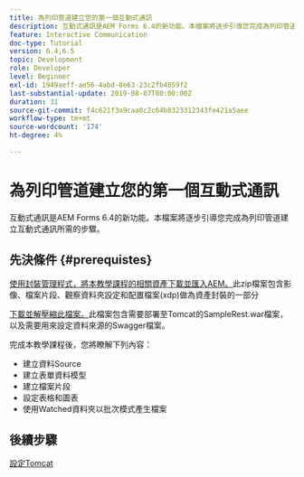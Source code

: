 ```yaml
---
title: 為列印管道建立您的第一個互動式通訊
description: 互動式通訊是AEM Forms 6.4的新功能。本檔案將逐步引導您完成為列印管道建立互動式通訊所需的步驟。
feature: Interactive Communication
doc-type: Tutorial
version: 6.4,6.5
topic: Development
role: Developer
level: Beginner
exl-id: 1949aeff-ae56-4abd-8e63-23c2fb4859f2
last-substantial-update: 2019-08-07T00:00:00Z
duration: 31
source-git-commit: f4c621f3a9caa8c2c64b8323312343fe421a5aee
workflow-type: tm+mt
source-wordcount: '174'
ht-degree: 4%

---
```


# 為列印管道建立您的第一個互動式通訊

互動式通訊是AEM Forms 6.4的新功能。本檔案將逐步引導您完成為列印管道建立互動式通訊所需的步驟。

## 先決條件 {#prerequistes}

[使用封裝管理程式，將本教學課程的相關資產下載並匯入AEM。](assets/gettingstartedassets.zip)此zip檔案包含影像、檔案片段、觀察資料夾設定和配置檔案(xdp)做為資產封裝的一部分

[下載並解壓縮此檔案。](assets/warfileandswaggerfile.zip)此檔案包含需要部署至Tomcat的SampleRest.war檔案，以及需要用來設定資料來源的Swagger檔案。

完成本教學課程後，您將瞭解下列內容：

* 建立資料Source
* 建立表單資料模型
* 建立檔案片段
* 設定表格和圖表
* 使用Watched資料夾以批次模式產生檔案


## 後續步驟

[設定Tomcat](./set-up-tomcat.md)
